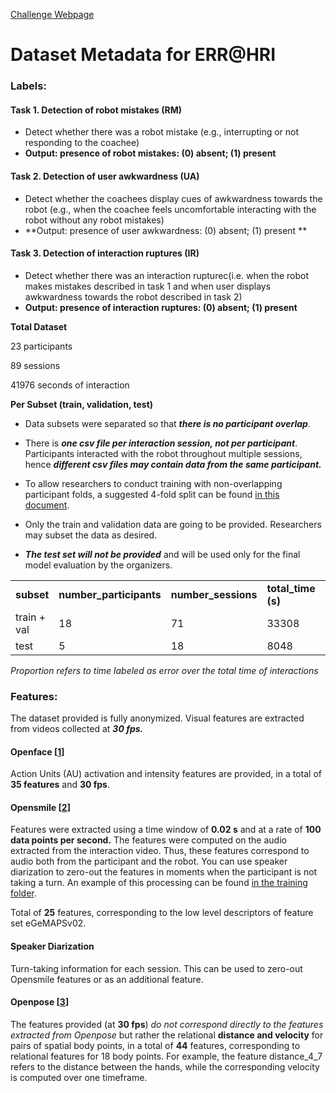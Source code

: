 

[Challenge Webpage](https://sites.google.com/cam.ac.uk/err-hri/)


# Dataset Metadata for ERR@HRI


### Labels:


#### Task 1. Detection of robot mistakes (RM)



* Detect whether there was a robot mistake (e.g., interrupting or not responding to the coachee)
* **Output: presence of robot mistakes: (0) absent; (1) present**


#### Task 2. Detection of user awkwardness (UA)



* Detect whether the coachees display cues of awkwardness towards the robot (e.g., when the coachee feels uncomfortable interacting with the robot without any robot mistakes)
* **Output: presence of user awkwardness: (0) absent; (1) present **


#### Task 3. Detection of interaction ruptures (IR)



* Detect whether there was an interaction rupturec(i.e. when the robot makes mistakes described in task 1 and when user displays awkwardness towards the robot described in task 2)
* **Output: presence of interaction ruptures: (0) absent; (1) present**

**Total Dataset**

23 participants

89 sessions

41976 seconds of interaction

**Per Subset (train, validation, test)**



* Data subsets were separated so that **_there is no participant overlap_**.
* There is **_one csv file per interaction session, not per participant_**. Participants interacted with the robot throughout multiple sessions, hence **_different csv files may contain data from the same participant._**

* To allow researchers to conduct training with non-overlapping participant folds, a suggested 4-fold split can be found [in this document](./fold_split.csv).

* Only the train and validation data are going to be provided. Researchers may subset the data as desired.
* **_The test set will not be provided_** and will be used only for the final model evaluation by the organizers.

<table>
  <tr>
   <td>
<strong>subset</strong>
   </td>
   <td><strong>number_participants</strong>
   </td>
   <td><strong>number_sessions</strong>
   </td>
   <td><strong>total_time (s)</strong>
   </td>
   <td><strong>time_rm</strong>
   </td>
   <td><strong>proportion_rm</strong>
   </td>
   <td><strong>time_ua (s)</strong>
   </td>
   <td><strong>proportion_ua</strong>
   </td>
   <td><strong>time_ir (s)</strong>
   </td>
   <td><strong>proportion_ir</strong>
   </td>
  </tr>
  <tr>
   <td>train + val
   </td>
   <td>18
   </td>
   <td>71
   </td>
   <td>33308
   </td>
   <td>5320
   </td>
   <td>0.16
   </td>
   <td>5182
   </td>
   <td>0.16
   </td>
   <td>8679
   </td>
   <td>0.26
   </td>
  </tr>
  <tr>
   <td>test
   </td>
   <td>5
   </td>
   <td>18
   </td>
   <td>8048
   </td>
   <td>1399
   </td>
   <td>0.17
   </td>
   <td>1875
   </td>
   <td>0.23
   </td>
   <td>2738
   </td>
   <td>0.34
   </td>
  </tr>
</table>


_Proportion refers to time labeled as error over the total time of interactions_


### Features:

The dataset provided is fully anonymized. Visual features are extracted from videos collected at **_30 fps._**


#### Openface [[1](https://github.com/TadasBaltrusaitis/OpenFace/)]

Action Units (AU) activation and intensity features are provided, in a total of **35 features** and **30 fps**.


#### Opensmile [[2](https://audeering.github.io/opensmile-python/)]

Features were extracted using a time window of **0.02 s** and at a rate of **100 data points per second.**
The features were computed on the audio extracted from the interaction video. Thus, these features correspond to audio both from the participant and the robot. You can use speaker diarization to zero-out the features in moments when the participant is not taking a turn. An example of this processing can be found [in the training folder](../training/).

Total of **25** features, corresponding to the low level descriptors of feature set eGeMAPSv02.

#### Speaker Diarization

Turn-taking information for each session. This can be used to zero-out Opensmile features or as an additional feature.

#### Openpose [[3](https://github.com/CMU-Perceptual-Computing-Lab/openpose)]

The features provided (at **30 fps**)  _do not correspond directly to the features extracted from Openpose_ but rather the relational **distance and velocity** for pairs of spatial body points, in a total of **44** features, corresponding to relational features for 18 body points. For example, the feature distance_4_7 refers to the distance between the hands, while the corresponding velocity is computed over one timeframe. 
